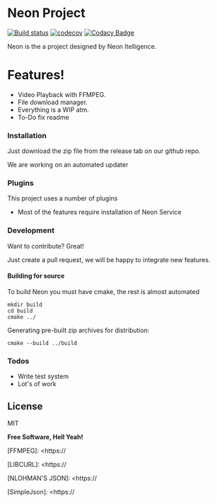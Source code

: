 # Neon Project


[![Build status](https://ci.appveyor.com/api/projects/status/dapr240j1ignrsrl?svg=true)](https://ci.appveyor.com/project/kenkit/neon)
[![codecov](https://codecov.io/gh/kenkit/neon/branch/master/graph/badge.svg)](https://codecov.io/gh/kenkit/neon)
[![Codacy Badge](https://api.codacy.com/project/badge/Grade/5790aa30048346f99e3342b84a2fec8a)](https://app.codacy.com/app/kenkit/neon?utm_source=github.com&utm_medium=referral&utm_content=kenkit/neon&utm_campaign=Badge_Grade_Dashboard)

Neon is the a project designed by Neon Itelligence.

# Features!

  - Video Playback with FFMPEG.
  - File download manager.
  - Everything is a WIP atm.
  - To-Do fix readme

### Installation

Just download the zip file from the release tab on our github repo.

We are working on an automated updater

### Plugins

This project uses a number of plugins

  - Most of the features require installation of Neon Service 

### Development

Want to contribute? Great!

Just create a pull request, we will be happy to integrate new features.

#### Building for source

To build Neon you must have cmake, the rest is almost automated
```
mkdir build
cd build
cmake ../
```

Generating pre-built zip archives for distribution:
``` 
cmake --build ../build

```

### Todos

 - Write test system
 - Lot's of work

License
----

MIT

**Free Software, Hell Yeah!**

   [Ogre3d]: <https://>

   [FFMPEG]: <https://

   [LIBCURL]: <https://

   [NLOHMAN'S JSON]: <https://

   [SimpleJson]: <https://